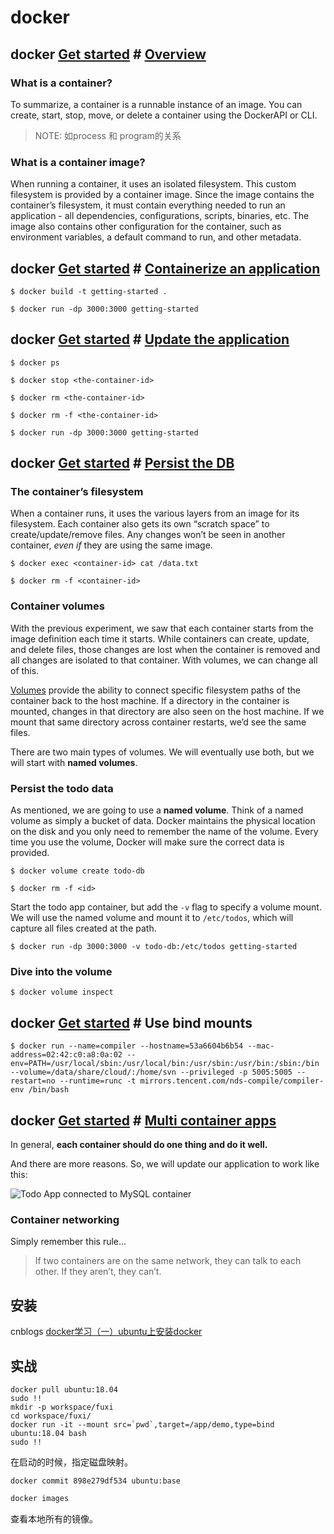 # docker



## docker [Get started](https://docs.docker.com/get-started/) # [Overview](https://docs.docker.com/get-started/)

### What is a container?

To summarize, a container is a runnable instance of an image. You can create, start, stop, move, or delete a container using the DockerAPI or CLI.

> NOTE: 如process 和 program的关系
>



### What is a container image?

When running a container, it uses an isolated filesystem. This custom filesystem is provided by a container image. Since the image contains the container’s filesystem, it must contain everything needed to run an application - all dependencies, configurations, scripts, binaries, etc. The image also contains other configuration for the container, such as environment variables, a default command to run, and other metadata.



## docker [Get started](https://docs.docker.com/get-started/) # [Containerize an application](https://docs.docker.com/get-started/02_our_app/)

```shell
$ docker build -t getting-started .
```



```shell
$ docker run -dp 3000:3000 getting-started
```



## docker [Get started](https://docs.docker.com/get-started/) # [Update the application](https://docs.docker.com/get-started/03_updating_app/)



```shell
$ docker ps
```



```shell
$ docker stop <the-container-id>
```



```shell
$ docker rm <the-container-id>
```



```shell
$ docker rm -f <the-container-id>
```



```shell
$ docker run -dp 3000:3000 getting-started
```



## docker [Get started](https://docs.docker.com/get-started/) # [Persist the DB](https://docs.docker.com/get-started/05_persisting_data/)



### The container’s filesystem

When a container runs, it uses the various layers from an image for its filesystem. Each container also gets its own “scratch space” to create/update/remove files. Any changes won’t be seen in another container, *even if* they are using the same image.



```shell
$ docker exec <container-id> cat /data.txt
```



```shell
$ docker rm -f <container-id>
```



### Container volumes

With the previous experiment, we saw that each container starts from the image definition each time it starts. While containers can create, update, and delete files, those changes are lost when the container is removed and all changes are isolated to that container. With volumes, we can change all of this.

[Volumes](https://docs.docker.com/storage/volumes/) provide the ability to connect specific filesystem paths of the container back to the host machine. If a directory in the container is mounted, changes in that directory are also seen on the host machine. If we mount that same directory across container restarts, we’d see the same files.

There are two main types of volumes. We will eventually use both, but we will start with **named volumes**.

### Persist the todo data

As mentioned, we are going to use a **named volume**. Think of a named volume as simply a bucket of data. Docker maintains the physical location on the disk and you only need to remember the name of the volume. Every time you use the volume, Docker will make sure the correct data is provided.



```shell
$ docker volume create todo-db
```



```shell
$ docker rm -f <id>
```

Start the todo app container, but add the `-v` flag to specify a volume mount. We will use the named volume and mount it to `/etc/todos`, which will capture all files created at the path.

```shell
$ docker run -dp 3000:3000 -v todo-db:/etc/todos getting-started
```

### Dive into the volume



```shell
$ docker volume inspect
```



## docker [Get started](https://docs.docker.com/get-started/) # Use bind mounts

```shell
$ docker run --name=compiler --hostname=53a6604b6b54 --mac-address=02:42:c0:a8:0a:02 --env=PATH=/usr/local/sbin:/usr/local/bin:/usr/sbin:/usr/bin:/sbin:/bin --volume=/data/share/cloud/:/home/svn --privileged -p 5005:5005 --restart=no --runtime=runc -t mirrors.tencent.com/nds-compile/compiler-env /bin/bash
```





## docker [Get started](https://docs.docker.com/get-started/) # [Multi container apps](https://docs.docker.com/get-started/07_multi_container/)

In general, **each container should do one thing and do it well.**

And there are more reasons. So, we will update our application to work like this:

![Todo App connected to MySQL container](https://docs.docker.com/get-started/images/multi-app-architecture.png)

### Container networking

Simply remember this rule...

> If two containers are on the same network, they can talk to each other. If they aren’t, they can’t.



## 安装

cnblogs [docker学习（一）ubuntu上安装docker](https://www.cnblogs.com/walker-lin/p/11214127.html)



## 实战

```shell
docker pull ubuntu:18.04
sudo !!
mkdir -p workspace/fuxi
cd workspace/fuxi/
docker run -it --mount src=`pwd`,target=/app/demo,type=bind ubuntu:18.04 bash
sudo !!
```

在启动的时候，指定磁盘映射。

```
docker commit 898e279df534 ubuntu:base
```



```sh
docker images
```

查看本地所有的镜像。

